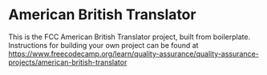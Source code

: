# American British Translator

This is the FCC American British Translator project, built from boilerplate. Instructions for building your own project can be found at https://www.freecodecamp.org/learn/quality-assurance/quality-assurance-projects/american-british-translator
